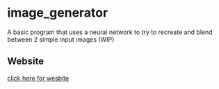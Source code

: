 # image_generator

A basic program that uses a neural network to try to recreate and blend between 2 simple input images (WIP)

## Website

[click here for wesbite](https://gamedev46.github.io/image_generator/)
